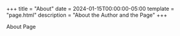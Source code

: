 +++
title = "About"
date = 2024-01-15T00:00:00-05:00
template = "page.html"
description = "About the Author and the Page"
+++

About Page

